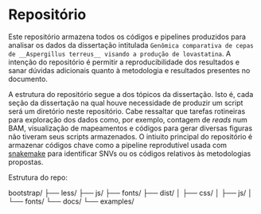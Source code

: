 # Repositório
Este repositório armazena todos os códigos e pipelines produzidos para analisar os dados da dissertação intitulada `Genômica comparativa de cepas de __Aspergillus terreus__ visando a produção de lovastatina`. A intenção do repositório é permitir a reproducibilidade dos resultados e sanar dúvidas adicionais quanto à metodologia e resultados presentes no documento.

A estrutura do repositório segue a dos tópicos da dissertação. Isto é, cada seção da dissertação na qual houve necessidade de produzir um script será um diretório neste repositório. Cabe ressaltar que tarefas rotineiras para exploração dos dados como, por exemplo, contagem de _reads_ num BAM, visualização de mapeamentos e códigos para gerar diversas figuras não tiveram seus scripts armazenados. O intiuito principal do repositório é armazenar códigos chave como a pipeline reprodutível usada com  [snakemake](https://bitbucket.org/snakemake/snakemake/wiki/Home) para identificar SNVs ou os códigos relativos às metodologias propostas.

Estrutura do repo:

bootstrap/
├── less/
├── js/
├── fonts/
├── dist/
│   ├── css/
│   ├── js/
│   └── fonts/
└── docs/
    └── examples/
